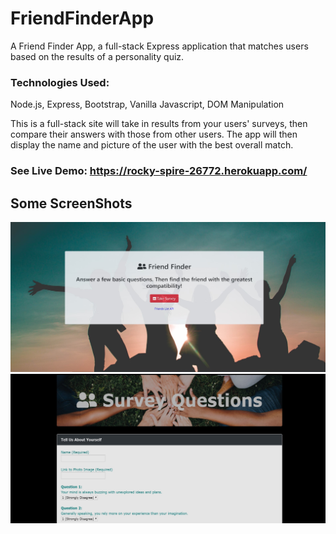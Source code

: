 # FriendFinderApp
A Friend Finder App, a full-stack Express application that matches users based on the results of a personality quiz.

### Technologies Used: 
Node.js, Express, Bootstrap, Vanilla Javascript, DOM Manipulation 

This is a full-stack site will take in results from your users' surveys, then compare their answers with those from other users. The app will then display the name and picture of the user with the best overall match.

### See Live Demo: https://rocky-spire-26772.herokuapp.com/

## Some ScreenShots
<img src = "friendfinder.jpg"><br>
<img src = "friendfinder2.jpg">

